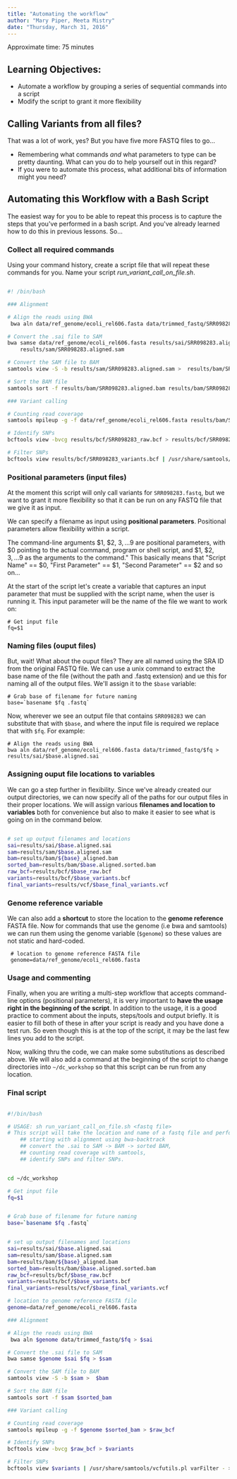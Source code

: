 ```yaml
---
title: "Automating the workflow"
author: "Mary Piper, Meeta Mistry"
date: "Thursday, March 31, 2016"
---
```


Approximate time: 75 minutes

## Learning Objectives:

* Automate a workflow by grouping a series of sequential commands into a script
* Modify the script to grant it more flexibility 

## Calling Variants from all files?

That was a lot of work, yes? But you have five more FASTQ files to go...

- Remembering what commands *and* what parameters to type can be pretty daunting. What can
you do to help yourself out in this regard?
- If you were to automate this process, what additional bits of information might you need?


## Automating this Workflow with a Bash Script

The easiest way for you to be able to repeat this process is to capture the steps that
you've performed in a bash script. And you've already learned how to do this in previous
lessons. So...


### Collect all required commands
Using your command history, create a script file that will repeat these commands
for you. Name your script *run_variant_call_on_file.sh*. 

```bash

#! /bin/bash

### Alignmemt

# Align the reads using BWA
 bwa aln data/ref_genome/ecoli_rel606.fasta data/trimmed_fastq/SRR098283.fastq >  results/sai/SRR098283.aligned.sai

# Convert the .sai file to SAM
bwa samse data/ref_genome/ecoli_rel606.fasta results/sai/SRR098283.aligned.sai data/trimmed_fastq/SRR098283.fastq > \
	results/sam/SRR098283.aligned.sam

# Convert the SAM file to BAM
samtools view -S -b results/sam/SRR098283.aligned.sam >  results/bam/SRR098283.aligned.bam

# Sort the BAM file
samtools sort -f results/bam/SRR098283.aligned.bam results/bam/SRR098283.aligned.sorted.bam

### Variant calling

# Counting read coverage
samtools mpileup -g -f data/ref_genome/ecoli_rel606.fasta results/bam/SRR098283.aligned.sorted.bam > results/bcf/SRR098283_raw.bcf

# Identify SNPs
bcftools view -bvcg results/bcf/SRR098283_raw.bcf > results/bcf/SRR098283_variants.bcf

# Filter SNPs
bcftools view results/bcf/SRR098283_variants.bcf | /usr/share/samtools/vcfutils.pl varFilter - > results/vcf/SRR098283_final_variants.vcf

```

### Positional parameters (input files)
At the moment this script will only call variants for `SRR098283.fastq`, but we want to grant it more flexibility so that it can be run on any FASTQ file that we give it as input.

We can specify a filename as input using **positional parameters**. Positional parameters allow flexibility within a script.

The command-line arguments $1, $2, $3,...$9 are positional parameters, with $0 pointing to the actual command, program or shell script, and $1, $2, $3, ...$9 as the arguments to the command." This basically means that "Script Name" == $0, "First Parameter" == $1, "Second Parameter" == $2 and so on...

At the start of the script let's create a variable that captures an input parameter that must be supplied with the script name, when the user is running it. This input parameter will be the name of the file we want to work on:
	
	# Get input file	
	fq=$1


### Naming files (ouput files)
But, wait! What about the ouput files? They are all named using the SRA ID from the original FASTQ file. We can use a unix command to extract the base name of the file (without the path and .fastq extension) and ue this for naming all of the output files. We'll assign it to the `$base` variable:

	# Grab base of filename for future naming
	base=`basename $fq .fastq`

Now, wherever we see an output file that contains `SRR098283` we can substitute that with `$base`, and where the input file is required we replace that with `$fq`. For example:


	# Align the reads using BWA
	bwa aln data/ref_genome/ecoli_rel606.fasta data/trimmed_fastq/$fq >  results/sai/$base.aligned.sai


### Assigning ouput file locations to variables
We can go a step further in flexibility. Since we've already created our output directories, we can now specify all of the paths for our output files in their proper locations. We will assign various **filenames and location to variables** both for convenience but also to make it easier to see what  is going on in the command below.

```bash

# set up output filenames and locations
sai=results/sai/$base.aligned.sai
sam=results/sam/$base.aligned.sam
bam=results/bam/${base}_aligned.bam
sorted_bam=results/bam/$base.aligned.sorted.bam
raw_bcf=results/bcf/$base_raw.bcf
variants=results/bcf/$base_variants.bcf
final_variants=results/vcf/$base_final_variants.vcf

```


### Genome reference variable
We can also add a **shortcut** to store the location to the **genome reference** FASTA file. Now for commands that use the genome (i.e bwa and samtools) we can run them using the genome variable (`$genome`) so these values are not static and hard-coded.

     # location to genome reference FASTA file
     genome=data/ref_genome/ecoli_rel606.fasta



### Usage and commenting
Finally, when you are writing a multi-step workflow that accepts command-line options (positional parameters), it is very important to **have the usage right in the beginning of the script**. In addition to the usage, it is a good practice to comment about the inputs, steps/tools and output briefly. It is easier to fill both of these in after your script is ready and you have done a test run. So even though this is at the top of the script, it may be the last few lines you add to the script.

Now, walking thru the code, we can make some substitutions as described above. We will also add a command at the beginning of the script to change directories into `~/dc_workshop` so that this script can be run from any location.


### Final script

```bash

#!/bin/bash

# USAGE: sh run_variant_call_on_file.sh <fastq file> 
# This script will take the location and name of a fastq file and perform the following steps on it in a new directory. 
    ## starting with alignment using bwa-backtrack
    ## convert the .sai to SAM -> BAM -> sorted BAM, 
    ## counting read coverage with samtools, 
    ## identify SNPs and filter SNPs.


cd ~/dc_workshop

# Get input file	
fq=$1


# Grab base of filename for future naming
base=`basename $fq .fastq`


# set up output filenames and locations
sai=results/sai/$base.aligned.sai
sam=results/sam/$base.aligned.sam
bam=results/bam/${base}_aligned.bam
sorted_bam=results/bam/$base.aligned.sorted.bam
raw_bcf=results/bcf/$base_raw.bcf
variants=results/bcf/$base_variants.bcf
final_variants=results/vcf/$base_final_variants.vcf

# location to genome reference FASTA file
genome=data/ref_genome/ecoli_rel606.fasta

### Alignmemt

# Align the reads using BWA
 bwa aln $genome data/trimmed_fastq/$fq > $sai

# Convert the .sai file to SAM
bwa samse $genome $sai $fq > $sam

# Convert the SAM file to BAM
samtools view -S -b $sam >  $bam

# Sort the BAM file
samtools sort -f $sam $sorted_bam

### Variant calling

# Counting read coverage
samtools mpileup -g -f $genome $sorted_bam > $raw_bcf

# Identify SNPs
bcftools view -bvcg $raw_bcf > $variants

# Filter SNPs
bcftools view $variants | /usr/share/samtools/vcfutils.pl varFilter - > $final_variants
```








